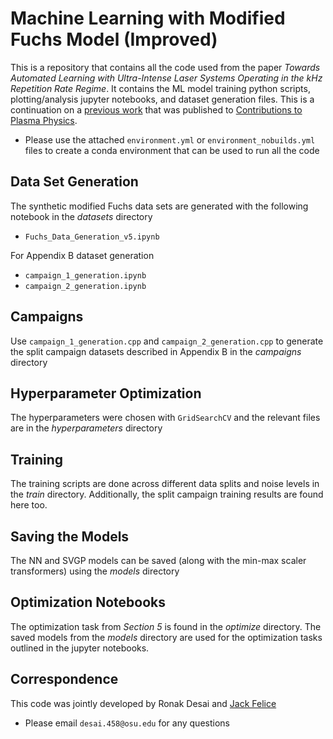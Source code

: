 # Machine Learning with Modified Fuchs Model (Improved)
This is a repository that contains all the code used from the paper *Towards Automated Learning with Ultra-Intense Laser Systems Operating in the kHz Repetition Rate Regime*. It contains the ML model training python scripts, plotting/analysis jupyter notebooks, and dataset generation files. This is a continuation on a [previous work](https://arxiv.org/abs/2307.16036) that was published to [Contributions to Plasma Physics](https://doi.org/10.1002/ctpp.202400080). 
- Please use the attached `environment.yml` or `environment_nobuilds.yml` files to create a conda environment that can be used to run all the code

## Data Set Generation
The synthetic modified Fuchs data sets are generated with the following notebook in the *datasets* directory
- `Fuchs_Data_Generation_v5.ipynb`
 
For Appendix B dataset generation
- `campaign_1_generation.ipynb`
- `campaign_2_generation.ipynb`

## Campaigns
Use `campaign_1_generation.cpp` and `campaign_2_generation.cpp` to generate the split campaign datasets described in Appendix B in the *campaigns* directory

## Hyperparameter Optimization
The hyperparameters were chosen with `GridSearchCV` and the relevant files are in the *hyperparameters* directory

## Training
The training scripts are done across different data splits and noise levels in the *train* directory. Additionally, the split campaign training results are found here too.

## Saving the Models
The NN and SVGP models can be saved (along with the min-max scaler transformers) using the *models* directory

## Optimization Notebooks
The optimization task from *Section 5* is found in the *optimize* directory. The saved models from the *models* directory are used for the optimization tasks outlined in the jupyter notebooks. 

## Correspondence
This code was jointly developed by Ronak Desai and [Jack Felice](https://github.com/Felice27)
- Please email `desai.458@osu.edu` for any questions
